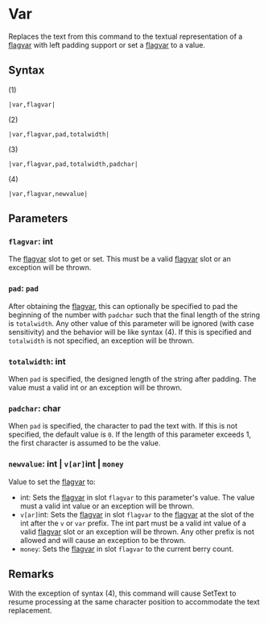# Var

Replaces the text from this command to the textual representation of a [flagvar](../../Flags%20arrays/flagvar.md) with left padding support or set a [flagvar](../../Flags%20arrays/flagvar.md) to a value.

## Syntax

(1)

````
|var,flagvar|
````

(2)

````
|var,flagvar,pad,totalwidth|
````

(3)

````
|var,flagvar,pad,totalwidth,padchar|
````

(4)

````
|var,flagvar,newvalue|
````

## Parameters

### `flagvar`:  int

The [flagvar](../../Flags%20arrays/flagvar.md) slot to get or set. This must be a valid [flagvar](../../Flags%20arrays/flagvar.md) slot or an exception will be thrown.

### `pad`: `pad`

After obtaining the [flagvar](../../Flags%20arrays/flagvar.md), this can optionally be specified to pad the beginning of the number with `padchar` such that the final length of the string is `totalwidth`. Any other value of this parameter will be ignored (with case sensitivity) and the behavior will be like syntax (4). If this is specified and `totalwidth` is not specified, an exception will be thrown.

### `totalwidth`: int

When `pad` is specified, the designed length of the string after padding. The value must a valid int or an exception will be thrown.

### `padchar`: char

When `pad` is specified, the character to pad the text with. If this is not specified, the default value is `0`. If the length of this parameter exceeds 1, the first character is assumed to be the value.

### `newvalue`: int |  `v[ar]`int | `money`

Value to set the [flagvar](../../Flags%20arrays/flagvar.md) to: 

* int: Sets the [flagvar](../../Flags%20arrays/flagvar.md) in slot `flagvar` to this parameter's value. The value must a valid int value or an exception will be thrown.
* `v[ar]`int: Sets the [flagvar](../../Flags%20arrays/flagvar.md) in slot `flagvar` to the [flagvar](../../Flags%20arrays/flagvar.md) at the slot of the int after the `v` or `var` prefix. The int part must be a valid int value of a valid [flagvar](../../Flags%20arrays/flagvar.md) slot or an exception will be thrown. Any other prefix is not allowed and will cause an exception to be thrown.
* `money`: Sets the [flagvar](../../Flags%20arrays/flagvar.md) in slot `flagvar` to the current berry count.

## Remarks

With the exception of syntax (4), this command will cause SetText to resume processing at the same character position to accommodate the text replacement.
